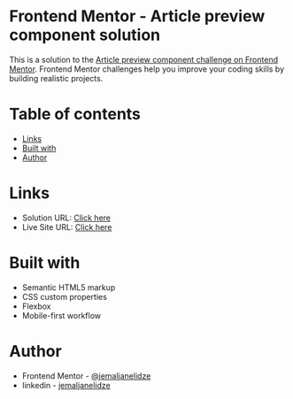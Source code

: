 # Frontend Mentor - Article preview component solution

This is a solution to the [Article preview component challenge on Frontend Mentor](https://www.frontendmentor.io/challenges/article-preview-component-dYBN_pYFT). Frontend Mentor challenges help you improve your coding skills by building realistic projects.

# Table of contents

- [Links](#links)
- [Built with](#built-with)
- [Author](#author)

# Links

- Solution URL: [Click here](https://www.frontendmentor.io/solutions/faq-accordion-solution-YTmVBjR0pa)
- Live Site URL: [Click here](https://jemaljanelidze.github.io/article-preview-component-master/)

# Built with

- Semantic HTML5 markup
- CSS custom properties
- Flexbox
- Mobile-first workflow

# Author

- Frontend Mentor - [@jemaljanelidze](https://www.frontendmentor.io/profile/jemaljanelidze)
- linkedin - [jemaljanelidze](https://www.linkedin.com/in/jemal-janelidze-a28546175/)

